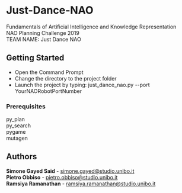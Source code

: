 # Just-Dance-NAO

Fundamentals of Artificial Intelligence and Knowledge Representation </br>
NAO Planning Challenge 2019 </br>
TEAM NAME: Just Dance NAO </br>

## Getting Started
- Open the Command Prompt </br>
- Change the directory to the project folder </br>
- Launch the project by typing: just_dance_nao.py --port YourNAORobotPortNumber  </br>

### Prerequisites
py_plan </br>
py_search </br>
pygame </br>
mutagen </br>


## Authors

**Simone Gayed Said** - simone.gayed@studio.unibo.it </br>
**Pietro Obbiso** - pietro.obbiso@studio.unibo.it </br>
**Ramsiya Ramanathan** - ramsiya.ramanathan@studio.unibo.it </br>



